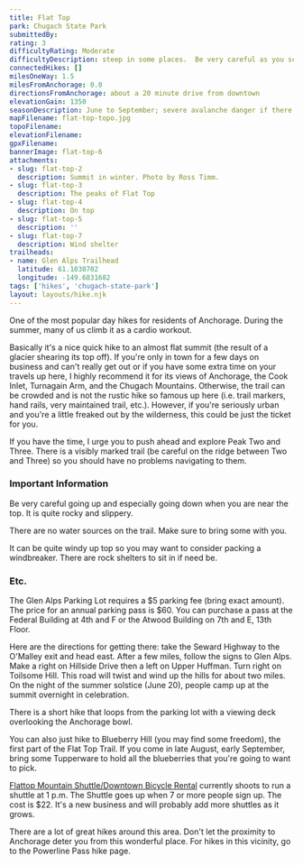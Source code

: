 ```yaml
---
title: Flat Top
park: Chugach State Park
submittedBy: 
rating: 3
difficultyRating: Moderate
difficultyDescription: steep in some places.  Be very careful as you scramble over rocks and boulders near the top.
connectedHikes: []
milesOneWay: 1.5
milesFromAnchorage: 0.0
directionsFromAnchorage: about a 20 minute drive from downtown
elevationGain: 1350
seasonDescription: June to September; severe avalanche danger if there is still a lot of snow. The trail is usually closed if authorities feel it's still unsafe but don't assume it's safe if there is no sign.
mapFilename: flat-top-topo.jpg
topoFilename: 
elevationFilename: 
gpxFilename: 
bannerImage: flat-top-6
attachments:
- slug: flat-top-2
  description: Summit in winter. Photo by Ross Timm.
- slug: flat-top-3
  description: The peaks of Flat Top
- slug: flat-top-4
  description: On top
- slug: flat-top-5
  description: ''
- slug: flat-top-7
  description: Wind shelter
trailheads:
- name: Glen Alps Trailhead
  latitude: 61.1030702
  longitude: -149.6831682
tags: ['hikes', 'chugach-state-park']
layout: layouts/hike.njk
---
```

One of the most popular day hikes for residents of Anchorage. During the summer, many of us climb it as a cardio workout. 

Basically it's a nice quick hike to an almost flat summit (the result of a glacier shearing its top off). If you're only in town for a few days on business and can't really get out or if you have some extra time on your travels up here, I highly recommend it for its views of Anchorage, the Cook Inlet, Turnagain Arm, and the Chugach Mountains. Otherwise, the trail can be crowded and is not the rustic hike so famous up here (i.e. trail markers, hand rails, very maintained trail, etc.). However, if you're seriously urban and you're a little freaked out by the wilderness, this could be just the ticket for you.

If you have the time, I urge you to push ahead and explore Peak Two and Three. There is a visibly marked trail (be careful on the ridge between Two and Three) so you should have no problems navigating to them.

### Important Information

Be very careful going up and especially going down when you are near the top. It is quite rocky and slippery.

There are no water sources on the trail. Make sure to bring some with you.

It can be quite windy up top so you may want to consider packing a windbreaker. There are rock shelters to sit in if need be.

### Etc.

The Glen Alps Parking Lot requires a $5 parking fee (bring exact amount). The price for an annual parking pass is $60. You can purchase a pass at the Federal Building at 4th and F or the Atwood Building on 7th and E, 13th Floor. 

Here are the directions for getting there: take the Seward Highway to the O'Malley exit and head east. After a few miles, follow the signs to Glen Alps. Make a right on Hillside Drive then a left on Upper Huffman. Turn right on Toilsome Hill. This road will twist and wind up the hills for about two miles.
On the night of the summer solstice (June 20), people camp up at the summit overnight in celebration.

There is a short hike that loops from the parking lot with a viewing deck overlooking the Anchorage bowl. 

You can also just hike to Blueberry Hill (you may find some freedom), the first part of the Flat Top Trail. If you come in late August, early September, bring some Tupperware to hold all the blueberries that you're going to want to pick.

[Flattop Mountain Shuttle/Downtown Bicycle Rental](http://www.hike-anchorage-alaska.com/) currently shoots to run a shuttle at 1 p.m. The Shuttle goes up when 7 or more people sign up. The cost is $22. It's a new business and will probably add more shuttles as it grows.

There are a lot of great hikes around this area. Don't let the proximity to Anchorage deter you from this wonderful place. For hikes in this vicinity, go to the Powerline Pass hike page.